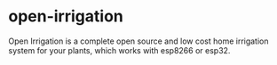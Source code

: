 # open-irrigation
Open Irrigation is a complete open source and low cost home irrigation system for your plants, which works with esp8266 or esp32.
